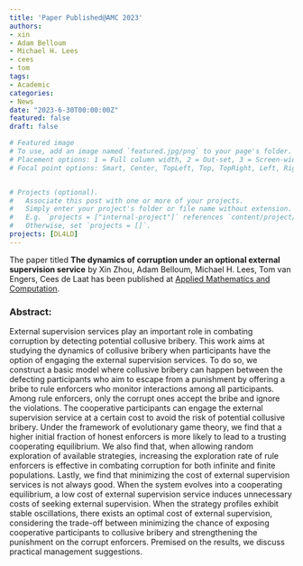 ```yaml
---
title: 'Paper Published@AMC 2023'
authors:
- xin
- Adam Belloum
- Michael H. Lees
- cees
- tom
tags:
- Academic
categories:
- News
date: "2023-6-30T00:00:00Z"
featured: false
draft: false

# Featured image
# To use, add an image named `featured.jpg/png` to your page's folder.
# Placement options: 1 = Full column width, 2 = Out-set, 3 = Screen-width
# Focal point options: Smart, Center, TopLeft, Top, TopRight, Left, Right, BottomLeft, Bottom, BottomRight


# Projects (optional).
#   Associate this post with one or more of your projects.
#   Simply enter your project's folder or file name without extension.
#   E.g. `projects = ["internal-project"]` references `content/project/deep-learning/index.md`.
#   Otherwise, set `projects = []`.
projects: [DL4LD]
---
```



<p>The paper titled <b>The dynamics of corruption under an optional external supervision service</b> by Xin Zhou, Adam Belloum, Michael H. Lees, Tom van Engers, Cees de Laat has been published at <a href="https://www.sciencedirect.com/science/article/pii/S0096300323003417">Applied Mathematics and Computation</a>.
</p>
<h3>Abstract:</h3>
<p>External supervision services play an important role in combating corruption by detecting potential collusive bribery. This work aims at studying the dynamics of collusive bribery when participants have the option of engaging the external supervision services. To do so, we construct a basic model where collusive bribery can happen between the defecting participants who aim to escape from a punishment by offering a bribe to rule enforcers who monitor interactions among all participants. Among rule enforcers, only the corrupt ones accept the bribe and ignore the violations. The cooperative participants can engage the external supervision service at a certain cost to avoid the risk of potential collusive bribery. Under the framework of evolutionary game theory, we find that a higher initial fraction of honest enforcers is more likely to lead to a trusting cooperating equilibrium. We also find that, when allowing random exploration of available strategies, increasing the exploration rate of rule enforcers is effective in combating corruption for both infinite and finite populations. Lastly, we find that minimizing the cost of external supervision services is not always good. When the system evolves into a cooperating equilibrium, a low cost of external supervision service induces unnecessary costs of seeking external supervision. When the strategy profiles exhibit stable oscillations, there exists an optimal cost of external supervision, considering the trade-off between minimizing the chance of exposing cooperative participants to collusive bribery and strengthening the punishment on the corrupt enforcers. Premised on the results, we discuss practical management suggestions.</p>